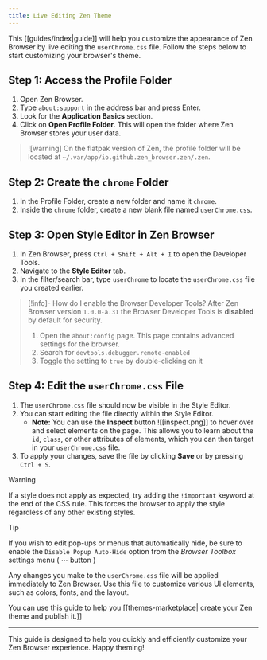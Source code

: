 ```yaml
---
title: Live Editing Zen Theme
---
```


This [[guides/index|guide]] will help you customize the appearance of Zen Browser by live editing the `userChrome.css` file. Follow the steps below to start customizing your browser's theme.

## Step 1: Access the Profile Folder

1. Open Zen Browser.
2. Type `about:support` in the address bar and press Enter.
3. Look for the **Application Basics** section.
4. Click on **Open Profile Folder**. This will open the folder where Zen Browser stores your user data.

> ![warning]
> On the flatpak version of Zen, the profile folder will be located at `~/.var/app/io.github.zen_browser.zen/.zen`.

## Step 2: Create the `chrome` Folder

1. In the Profile Folder, create a new folder and name it `chrome`.
2. Inside the `chrome` folder, create a new blank file named `userChrome.css`.

## Step 3: Open Style Editor in Zen Browser

1. In Zen Browser, press `Ctrl + Shift + Alt + I` to open the Developer Tools.
2. Navigate to the **Style Editor** tab.
3. In the filter/search bar, type `userChrome` to locate the `userChrome.css` file you created earlier.

>[!info]- How do I enable the Browser Developer Tools?
>After Zen Browser version `1.0.0-a.31` the Browser Developer Tools is **disabled** by default for security.
>1. Open the `about:config` page. This page contains advanced settings for the browser.
>2. Search for `devtools.debugger.remote-enabled`
>3. Toggle the setting to `true` by double-clicking on it


## Step 4: Edit the `userChrome.css` File

1. The `userChrome.css` file should now be visible in the Style Editor.
2. You can start editing the file directly within the Style Editor.
	 - **Note:** You can use the **Inspect** button  ![[inspect.png]] to hover over and select elements on the page. This allows you to learn about the `id`, `class`, or other attributes of elements, which you can then target in your `userChrome.css` file.
1. To apply your changes, save the file by clicking **Save** or by pressing `Ctrl + S`.

> [!warning]
>  If a style does not apply as expected, try adding the `!important` keyword at the end of the CSS rule. This forces the browser to apply the style regardless of any other existing styles.

> [!tip] 
> If you wish to edit pop-ups or menus that automatically hide, be sure to enable the `Disable Popup Auto-Hide` option from the *Browser Toolbox* settings menu ( ⋯ button )

Any changes you make to the `userChrome.css` file will be applied immediately to Zen Browser.
Use this file to customize various UI elements, such as colors, fonts, and the layout.

You can use this guide to help you [[themes-marketplace| create your Zen theme and publish it.]]

---

This guide is designed to help you quickly and efficiently customize your Zen Browser experience. Happy theming!
